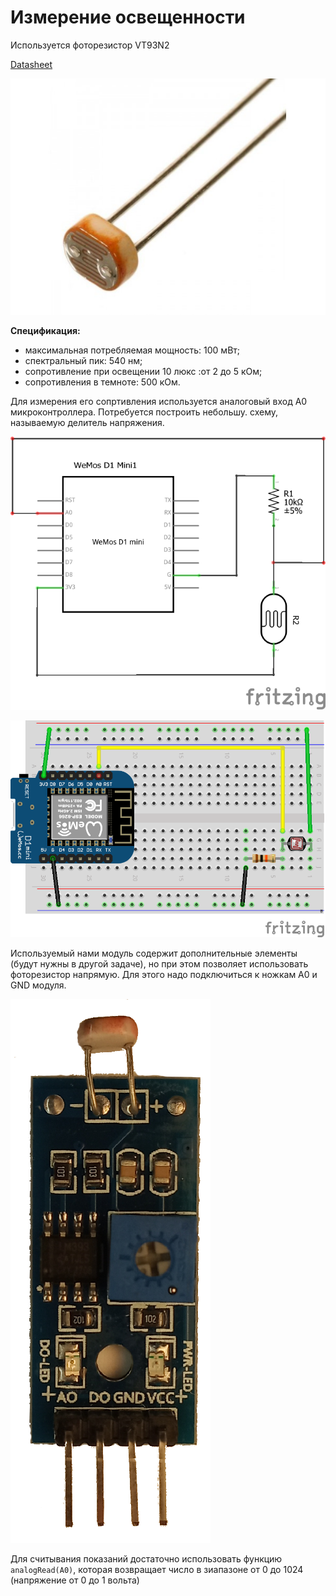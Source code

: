 # Измерение освещенности

Используется фоторезистор VT93N2

[Datasheet](http://www.farnell.com/datasheets/919043.pdf)

![](img/sens_photores-600x450_0.jpg)

**Спецификация:**

- максимальная потребляемая мощность: 100 мВт;
- спектральный пик: 540 нм;
- сопротивление при освещении 10 люкс :от 2 до 5 кОм;
- сопротивления в темноте: 500 кОм.

Для измерения его сопртивления используется аналоговый вход A0 микроконтроллера. Потребуется построить небольшу. схему, называемую делитель напряжения.

![](img/02/02_light_analog_shema.png)

![](img/02/02_light_analog_bb.png)



Используемый нами модуль содержит дополнительные элементы (будут нужны в другой задаче), но при этом позволяет использовать фоторезистор напрямую. Для этого надо подключиться к ножкам A0 и GND модуля.

![](img/02/LIGHT.png)

Для считывания показаний достаточно использовать функцию `analogRead(A0)`, которая возвращает число в зиапазоне от 0 до 1024 (напряжение от 0 до 1 вольта)